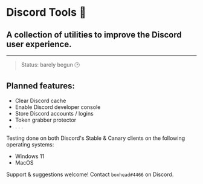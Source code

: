 # **Discord Tools** 🔧
 A collection of utilities to improve the Discord user experience.
-
----

> Status: barely begun 🕑


Planned features:
- 
- Clear Discord cache
- Enable Discord developer console
- Store Discord accounts / logins
- Token grabber protector
- . . .

Testing done on both Discord's Stable & Canary clients on the following operating systems:
- Windows 11
- MacOS

Support & suggestions welcome! Contact `boxhead#4466` on Discord.
